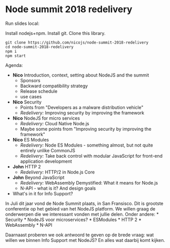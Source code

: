 # Node summit 2018 redelivery

Run slides local:

Install nodejs+npm. Install git. Clone this library.

```
git clone https://github.com/nicojs/node-summit-2018-redelivery
cd node-summit-2018-redelivery
npm i
npm start
```

Agenda:

* **Nico** Introduction, context, setting about NodeJS and the summit
    * Sponsors
    * Backward compatibility strategy
    * Release schedule
    * use cases
* **Nico** Security
    * Points from "Developers as a malware distribution vehicle"
    * *Redelivery:* Improving security by improving the framework
* **Nico** NodeJS for micro services
    * *Redelivery:* Cloud Native Node.js
    * Maybe some points from "Improving security by improving the framework"
* **Nico** ES Modules
    * *Redelivery:* Node ES Modules - something almost, but not quite entirely unlike CommonJS
    * *Redelivery:* Take back control with modular JavaScript for front-end application development
* **John** HTTP 2
    * *Redelivery:* HTTP/2 in Node.js Core
* **John** Beyond JavaScript
    * *Redelivery:* WebAssembly Demystified: What it means for Node.js
    * N-API - what is it? And design goals
* What's in it for Info Support?


In Juli dit jaar vond de Node Summit plaats, in San Fransisco. Dit is grootste conferentie op het gebied van het NodeJS platform. We willen graag de onderwerpen die we interessant vonden met jullie delen. Onder andere:
    * Security
    * NodeJS voor microservices?
    * ESModules
    * HTTP 2
    * WebAssembly
    * N-API

Daarnaast proberen we ook antwoord te geven op de brede vraag: wat willen we binnen Info Support met NodeJS? En alles wat daarbij komt kijken.